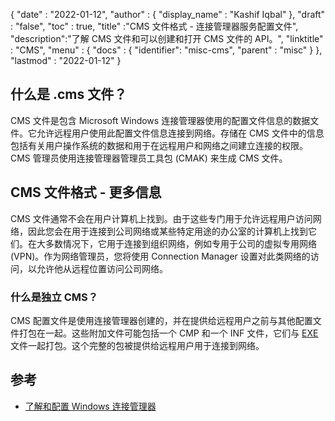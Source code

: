 {
  "date" : "2022-01-12",
  "author" : {
    "display_name" : "Kashif Iqbal"
},
  "draft" : "false",
  "toc" : true,
  "title" :"CMS 文件格式 - 连接管理器服务配置文件",
  "description":"了解 CMS 文件和可以创建和打开 CMS 文件的 API。",
  "linktitle" : "CMS",
  "menu" : {
    "docs" : {
    "identifier": "misc-cms",
      "parent" : "misc"
}
},
  "lastmod" : "2022-01-12"
}

## 什么是 .cms 文件？

CMS 文件是包含 Microsoft Windows 连接管理器使用的配置文件信息的数据文件。它允许远程用户使用此配置文件信息连接到网络。存储在 CMS 文件中的信息包括有关用户操作系统的数据和用于在远程用户和网络之间建立连接的权限。 CMS 管理员使用连接管理器管理员工具包 (CMAK) 来生成 CMS 文件。

## CMS 文件格式 - 更多信息

CMS 文件通常不会在用户计算机上找到。由于这些专门用于允许远程用户访问网络，因此您会在用于连接到公司网络或某些特定用途的办公室的计算机上找到它们。在大多数情况下，它用于连接到组织网络，例如专用于公司的虚拟专用网络 (VPN)。作为网络管理员，您将使用 Connection Manager 设置对此类网络的访问，以允许他从远程位置访问公司网络。

### 什么是独立 CMS？

CMS 配置文件是使用连接管理器创建的，并在提供给远程用户之前与其他配置文件打包在一起。这些附加文件可能包括一个 CMP 和一个 INF 文件，它们与 [EXE](/zh/executable/exe/) 文件一起打包。这个完整的包被提供给远程用户用于连接到网络。

## 参考

* [了解和配置 Windows 连接管理器](https://learn.microsoft.com/en-us/windows-hardware/drivers/mobilebroadband/understanding-and-configuring-windows-connection-manager)

